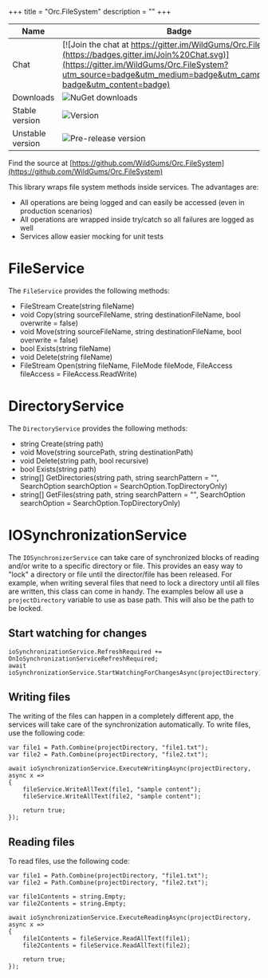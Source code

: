 +++
title = "Orc.FileSystem" 
description = ""
+++

Name|Badge
---|---
Chat|[![Join the chat at https://gitter.im/WildGums/Orc.FileSystem](https://badges.gitter.im/Join%20Chat.svg)](https://gitter.im/WildGums/Orc.FileSystem?utm_source=badge&utm_medium=badge&utm_campaign=pr-badge&utm_content=badge)
Downloads|![NuGet downloads](https://img.shields.io/nuget/dt/orc.filesystem.svg)
Stable version|![Version](https://img.shields.io/nuget/v/orc.filesystem.svg)
Unstable version|![Pre-release version](https://img.shields.io/nuget/vpre/orc.filesystem.svg)

Find the source at [https://github.com/WildGums/Orc.FileSystem](https://github.com/WildGums/Orc.FileSystem)

This library wraps file system methods inside services. The advantages are:

- All operations are being logged and can easily be accessed (even in production scenarios)
- All operations are wrapped inside try/catch so all failures are logged as well
- Services allow easier mocking for unit tests

# FileService

The `FileService` provides the following methods:

- FileStream Create(string fileName)
- void Copy(string sourceFileName, string destinationFileName, bool overwrite = false)
- void Move(string sourceFileName, string destinationFileName, bool overwrite = false)
- bool Exists(string fileName)
- void Delete(string fileName)
- FileStream Open(string fileName, FileMode fileMode, FileAccess fileAccess = FileAccess.ReadWrite)

# DirectoryService

The `DirectoryService` provides the following methods:

- string Create(string path)
- void Move(string sourcePath, string destinationPath)
- void Delete(string path, bool recursive)
- bool Exists(string path)
- string[] GetDirectories(string path, string searchPattern = "", SearchOption searchOption = SearchOption.TopDirectoryOnly)
- string[] GetFiles(string path, string searchPattern = "", SearchOption searchOption = SearchOption.TopDirectoryOnly)

# IOSynchronizationService

The `IOSynchronizerService` can take care of synchronized blocks of reading and/or write to a specific directory or file. This provides an easy way to "lock" a directory or file until the director/file has been released. For example, when writing several files that need to lock a directory until all files are written, this class can come in handy. The examples below all use a `projectDirectory` variable to use as base path. This will also be the path to be locked.

## Start watching for changes

```
ioSynchronizationService.RefreshRequired += OnIoSynchronizationServiceRefreshRequired;
await ioSynchronizationService.StartWatchingForChangesAsync(projectDirectory);
```

## Writing files

The writing of the files can happen in a completely different app, the services will take care of the synchronization automatically. To write files, use the following code:

```
var file1 = Path.Combine(projectDirectory, "file1.txt");
var file2 = Path.Combine(projectDirectory, "file2.txt");

await ioSynchronizationService.ExecuteWritingAsync(projectDirectory, async x => 
{
	fileService.WriteAllText(file1, "sample content");
	fileService.WriteAllText(file2, "sample content");

	return true;
});
```

## Reading files

To read files, use the following code:

```
var file1 = Path.Combine(projectDirectory, "file1.txt");
var file2 = Path.Combine(projectDirectory, "file2.txt");

var file1Contents = string.Empty;
var file2Contents = string.Empty;

await ioSynchronizationService.ExecuteReadingAsync(projectDirectory, async x => 
{
	file1Contents = fileService.ReadAllText(file1);
	file2Contents = fileService.ReadAllText(file2);

	return true;
});
```
